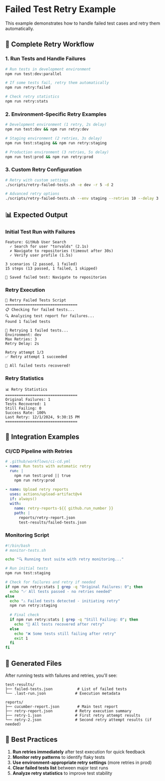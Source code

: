 # Failed Test Retry Example

This example demonstrates how to handle failed test cases and retry them automatically.

## 🎯 Complete Retry Workflow

### 1. Run Tests and Handle Failures

```bash
# Run tests in development environment
npm run test:dev:parallel

# If some tests fail, retry them automatically
npm run retry:failed

# Check retry statistics
npm run retry:stats
```

### 2. Environment-Specific Retry Examples

```bash
# Development environment (1 retry, 2s delay)
npm run test:dev && npm run retry:dev

# Staging environment (2 retries, 3s delay)
npm run test:staging && npm run retry:staging

# Production environment (3 retries, 5s delay)
npm run test:prod && npm run retry:prod
```

### 3. Custom Retry Configuration

```bash
# Retry with custom settings
./scripts/retry-failed-tests.sh -e dev -r 5 -d 2

# Advanced retry options
./scripts/retry-failed-tests.sh --env staging --retries 10 --delay 3
```

## 📊 Expected Output

### Initial Test Run with Failures
```
Feature: GitHub User Search
  ✓ Search for user "torvalds" (2.1s)
  ✗ Navigate to repositories (timeout after 30s)
  ✓ Verify user profile (1.5s)

3 scenarios (2 passed, 1 failed)
15 steps (13 passed, 1 failed, 1 skipped)

💾 Saved failed test: Navigate to repositories
```

### Retry Execution
```
🔄 Retry Failed Tests Script
================================
📋 Checking for failed tests...
🔍 Analyzing test report for failures...
Found 1 failed tests

🔄 Retrying 1 failed tests...
Environment: dev
Max Retries: 3
Retry Delay: 2s

Retry attempt 1/3
✅ Retry attempt 1 succeeded

🎉 All failed tests recovered!
```

### Retry Statistics
```
📊 Retry Statistics
================================
Original Failures: 1
Tests Recovered: 1
Still Failing: 0
Success Rate: 100%
Last Retry: 12/1/2024, 9:30:15 PM
================================
```

## 🔧 Integration Examples

### CI/CD Pipeline with Retries

```yaml
# .github/workflows/ci-cd.yml
- name: Run tests with automatic retry
  run: |
    npm run test:prod || true
    npm run retry:prod
    
- name: Upload retry reports
  uses: actions/upload-artifact@v4
  if: always()
  with:
    name: retry-reports-${{ github.run_number }}
    path: |
      reports/retry-report.json
      test-results/failed-tests.json
```

### Monitoring Script

```bash
#!/bin/bash
# monitor-tests.sh

echo "🔍 Running test suite with retry monitoring..."

# Run initial tests
npm run test:staging

# Check for failures and retry if needed
if npm run retry:stats | grep -q "Original Failures: 0"; then
  echo "✅ All tests passed - no retries needed"
else
  echo "⚠️ Failed tests detected - initiating retry"
  npm run retry:staging
  
  # Final check
  if npm run retry:stats | grep -q "Still Failing: 0"; then
    echo "🎉 All tests recovered after retry"
  else
    echo "❌ Some tests still failing after retry"
    exit 1
  fi
fi
```

## 📁 Generated Files

After running tests with failures and retries, you'll see:

```
test-results/
├── failed-tests.json           # List of failed tests
└── .last-run.json             # Execution metadata

reports/
├── cucumber-report.json        # Main test report
├── retry-report.json          # Retry execution summary
├── retry-1.json               # First retry attempt results
└── retry-2.json               # Second retry attempt results (if needed)
```

## 🎯 Best Practices

1. **Run retries immediately** after test execution for quick feedback
2. **Monitor retry patterns** to identify flaky tests
3. **Use environment-appropriate retry settings** (more retries in prod)
4. **Clear failed tests list** between major test runs
5. **Analyze retry statistics** to improve test stability
